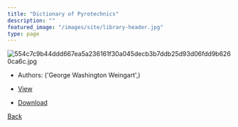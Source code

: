 ```yaml
---
title: "Dictionary of Pyrotechnics"
description: ""
featured_image: "/images/site/library-header.jpg"
type: page
---
```


![554c7c9b44ddd667ea5a236161f30a045decb3b7ddb25d93d06fdd9b6260ca6c.jpg](https://drive.google.com/uc?export=view&id=11jjzfCIjV_7W1h8AdRSelLAcaGIveBvP)
* Authors: ('George Washington Weingart',)
* [View](https://drive.google.com/uc?export=view&id=173uY00XqYYCbRBRJLMwn2XvhaAIv9XGD)

* [Download](https://drive.google.com/uc?export=download&id=173uY00XqYYCbRBRJLMwn2XvhaAIv9XGD)

[Back](http://localhost:1313/library/ebooks/
)